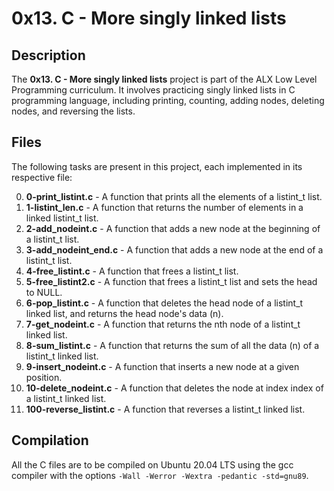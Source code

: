# 0x13. C - More singly linked lists

## Description
The **0x13. C - More singly linked lists** project is part of the ALX Low Level Programming curriculum. It involves practicing singly linked lists in C programming language, including printing, counting, adding nodes, deleting nodes, and reversing the lists.
## Files
The following tasks are present in this project, each implemented in its respective file:

0. **0-print_listint.c** - A function that prints all the elements of a listint_t list.
1. **1-listint_len.c** - A function that returns the number of elements in a linked listint_t list.
2. **2-add_nodeint.c** - A function that adds a new node at the beginning of a listint_t list.
3. **3-add_nodeint_end.c** - A function that adds a new node at the end of a listint_t list.
4. **4-free_listint.c** - A function that frees a listint_t list.
5. **5-free_listint2.c** - A function that frees a listint_t list and sets the head to NULL.
6. **6-pop_listint.c** - A function that deletes the head node of a listint_t linked list, and returns the head node's data (n).
7. **7-get_nodeint.c** - A function that returns the nth node of a listint_t linked list.
8. **8-sum_listint.c** - A function that returns the sum of all the data (n) of a listint_t linked list.
9. **9-insert_nodeint.c** - A function that inserts a new node at a given position.
10. **10-delete_nodeint.c** - A function that deletes the node at index index of a listint_t linked list.
11. **100-reverse_listint.c** - A function that reverses a listint_t linked list.

## Compilation
All the C files are to be compiled on Ubuntu 20.04 LTS using the gcc compiler with the options `-Wall -Werror -Wextra -pedantic -std=gnu89`.
